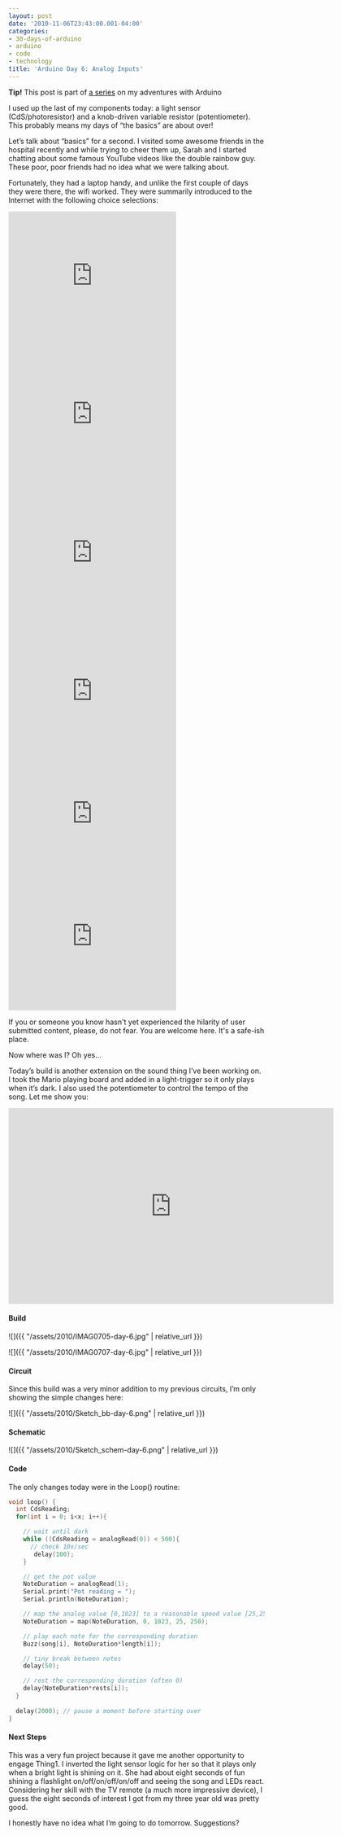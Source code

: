 ```yaml
---
layout: post
date: '2010-11-06T23:43:00.001-04:00'
categories:
- 30-days-of-arduino
- arduino
- code
- technology
title: 'Arduino Day 6: Analog Inputs'
---
```


**Tip!** This post is part of [a series](/search/label/30-days-of-arduino/) on my adventures with Arduino

I used up the last of my components today: a light sensor (CdS/photoresistor) and a knob-driven variable resistor (potentiometer). This probably means my days of “the basics” are about over!

Let’s talk about “basics” for a second. I visited some awesome friends in the hospital recently and while trying to cheer them up, Sarah and I started chatting about some famous YouTube videos like the double rainbow guy. These poor, poor friends had no idea what we were talking about.

Fortunately, they had a laptop handy, and unlike the first couple of days they were there, the wifi worked. They were summarily introduced to the Internet with the following choice selections:

<iframe width="330" height="272" src="https://www.youtube.com/embed/OQSNhk5ICTI" title="Yosemitebear Mountain Double Rainbow 1-8-10" frameborder="0" allow="accelerometer; autoplay; clipboard-write; encrypted-media; gyroscope; picture-in-picture; web-share" allowfullscreen></iframe>

<iframe width="330" height="272" src="https://www.youtube.com/embed/MX0D4oZwCsA" title="DOUBLE RAINBOW SONG!!" frameborder="0" allow="accelerometer; autoplay; clipboard-write; encrypted-media; gyroscope; picture-in-picture; web-share" allowfullscreen></iframe>
<iframe width="330" height="272" src="https://www.youtube.com/embed/RzVkntQsNMM" title="Yosemitebear Mountain Wildlife Fall 09" frameborder="0" allow="accelerometer; autoplay; clipboard-write; encrypted-media; gyroscope; picture-in-picture; web-share" allowfullscreen></iframe>
<iframe width="330" height="272" src="https://www.youtube.com/embed/_OBlgSz8sSM" title="" frameborder="0" allow="accelerometer; autoplay; clipboard-write; encrypted-media; gyroscope; picture-in-picture; web-share" allowfullscreen></iframe>
<iframe width="330" height="210" src="https://www.youtube.com/embed/VF9-sEbqDvU" title="MARCEL THE SHELL WITH SHOES ON" frameborder="0" allow="accelerometer; autoplay; clipboard-write; encrypted-media; gyroscope; picture-in-picture; web-share" allowfullscreen></iframe>
<iframe width="330" height="272" src="https://www.youtube.com/embed/FtX8nswnUKU" title="kittens inspired by kittens" frameborder="0" allow="accelerometer; autoplay; clipboard-write; encrypted-media; gyroscope; picture-in-picture; web-share" allowfullscreen></iframe>

If you or someone you know hasn't yet experienced the hilarity of user submitted content, please, do not fear. You are welcome here. It's a safe-ish place.

Now where was I? Oh yes...

Today’s build is another extension on the sound thing I’ve been working on. I took the Mario playing board and added in a light-trigger so it only plays when it’s dark. I also used the potentiometer to control the tempo of the song. Let me show you:  

<iframe width="640" height="385" src="https://www.youtube.com/embed/gfhQ6J9veXE" title="Arduino Day 6: Analog Inputs" frameborder="0" allow="accelerometer; autoplay; clipboard-write; encrypted-media; gyroscope; picture-in-picture; web-share" allowfullscreen></iframe>

#### Build

![]({{ "/assets/2010/IMAG0705-day-6.jpg" | relative_url }}) 

![]({{ "/assets/2010/IMAG0707-day-6.jpg" | relative_url }}) 

#### Circuit

Since this build was a very minor addition to my previous circuits, I’m only showing the simple changes here:

![]({{ "/assets/2010/Sketch_bb-day-6.png" | relative_url }}) 

#### Schematic

![]({{ "/assets/2010/Sketch_schem-day-6.png" | relative_url }}) 

#### Code

The only changes today were in the Loop() routine:
```c
void loop() {
  int CdsReading;  
  for(int i = 0; i<x; i++){

    // wait until dark
    while ((CdsReading = analogRead(0)) < 500){
      // check 10x/sec
       delay(100);       
    }

    // get the pot value
    NoteDuration = analogRead(1);
    Serial.print("Pot reading = ");
    Serial.println(NoteDuration);

    // map the analog value [0,1023] to a reasonable speed value [25,250]
    NoteDuration = map(NoteDuration, 0, 1023, 25, 250);

    // play each note for the corresponding duration
    Buzz(song[i], NoteDuration*length[i]);

    // tiny break between notes
    delay(50); 

    // rest the corresponding duration (often 0)
    delay(NoteDuration*rests[i]);
  }
  
  delay(2000); // pause a moment before starting over
}
```

#### Next Steps

This was a very fun project because it gave me another opportunity to engage Thing1. I inverted the light sensor logic for her so that it plays only when a bright light is shining on it. She had about eight seconds of fun shining a flashlight on/off/on/off/on/off and seeing the song and LEDs react. Considering her skill with the TV remote (a much more impressive device), I guess the eight seconds of interest I got from my three year old was pretty good.


I honestly have no idea what I’m going to do tomorrow. Suggestions?
